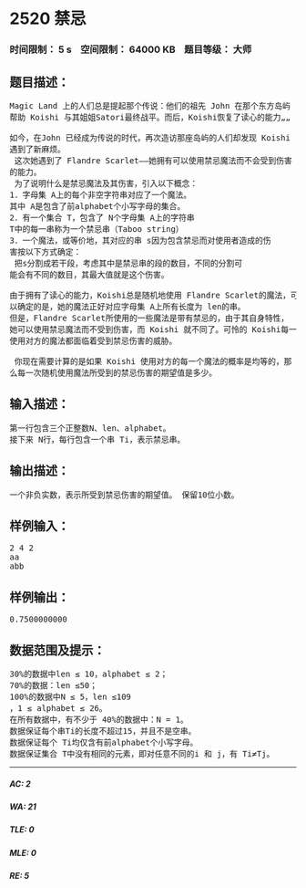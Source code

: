 # 2520 禁忌   
### 时间限制： 5 s&nbsp;&nbsp;&nbsp;&nbsp;空间限制： 64000 KB&nbsp;&nbsp;&nbsp;&nbsp;题目等级： 大师  
## 题目描述：  

<pre>
Magic Land 上的人们总是提起那个传说：他们的祖先 John 在那个东方岛屿  
帮助 Koishi 与其姐姐Satori最终战平。而后，Koishi恢复了读心的能力„„   
   
如今，在John 已经成为传说的时代，再次造访那座岛屿的人们却发现 Koishi  
遇到了新麻烦。   
 这次她遇到了 Flandre Scarlet——她拥有可以使用禁忌魔法而不会受到伤害  
的能力。   
 为了说明什么是禁忌魔法及其伤害，引入以下概念：   
1．字母集 A上的每个非空字符串对应了一个魔法。   
其中 A是包含了前alphabet个小写字母的集合。   
2．有一个集合 T，包含了 N个字母集 A上的字符串   
T中的每一串称为一个禁忌串（Taboo string）   
3．一个魔法，或等价地，其对应的串 s因为包含禁忌而对使用者造成的伤  
害按以下方式确定：   
 把s分割成若干段，考虑其中是禁忌串的段的数目，不同的分割可  
能会有不同的数目，其最大值就是这个伤害。
  
由于拥有了读心的能力，Koishi总是随机地使用 Flandre Scarlet的魔法，可  
以确定的是，她的魔法正好对应字母集 A上所有长度为 len的串。   
但是，Flandre Scarlet所使用的一些魔法是带有禁忌的，由于其自身特性，  
她可以使用禁忌魔法而不受到伤害，而 Koishi 就不同了。可怜的 Koishi每一次  
使用对方的魔法都面临着受到禁忌伤害的威胁。   
   
 你现在需要计算的是如果 Koishi 使用对方的每一个魔法的概率是均等的，那  
么每一次随机使用魔法所受到的禁忌伤害的期望值是多少。
</pre>
  
  
## 输入描述：  

<pre>
第一行包含三个正整数N、len、alphabet。   
接下来 N行，每行包含一个串 Ti，表示禁忌串。
</pre>
  
  
## 输出描述：  

<pre>
一个非负实数，表示所受到禁忌伤害的期望值。 保留10位小数。
</pre>
  
  
## 样例输入：  

<pre>
2 4 2   
aa   
abb
</pre>
  
  
## 样例输出：  

<pre>
0.7500000000
</pre>
  
  
## 数据范围及提示：  

<pre>
30%的数据中len ≤ 10，alphabet ≤ 2；   
70%的数据：len ≤50；   
100%的数据中N ≤ 5，len ≤109  
，1 ≤ alphabet ≤ 26。   
在所有数据中，有不少于 40%的数据中：N = 1。   
数据保证每个串Ti的长度不超过15，并且不是空串。   
数据保证每个 Ti均仅含有前alphabet个小写字母。   
数据保证集合 T中没有相同的元素，即对任意不同的i 和 j，有 Ti≠Tj。
</pre>
  
  
***  

##### AC: 2  
##### WA: 21  
##### TLE: 0  
##### MLE: 0  
##### RE: 5  
